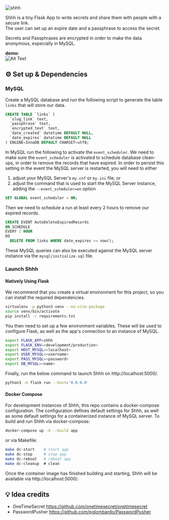 ![shhh](https://github.com/smallwat3r/shhh/blob/master/shhh/static/img/logo.png)  

Shhh is a tiny Flask App to write secrets and share them with people with a secure link.  
The user can set up an expire date and a passphrase to access the secret.    

Secrets and Passphrases are encrypted in order to make the data anonymous, especially in MySQL.  

**demo:**    
![Alt Text](https://github.com/smallwat3r/shhh/blob/master/_demo/demo.gif)  

## ⚙️ Set up & Dependencies

### MySQL

Create a MySQL database and run the following script to generate the table `links` that will store our data.

```sql
CREATE TABLE `links` (
  `slug_link` text,
  `passphrase` text,
  `encrypted_text` text,
  `date_created` datetime DEFAULT NULL,
  `date_expires` datetime DEFAULT NULL
) ENGINE=InnoDB DEFAULT CHARSET=utf8;
```

In MySQL run the following to activate the `event_scheduler`. We need to make sure the `event_scheduler` is activated to schedule database clean-ups, in order to remove the records that have expired. In order to persist this setting in the event the MySQL server is restarted, you will need to either

1. adjust your MySQL Server's `my.cnf` or `my.ini` file, or
2. adjust the command that is used to start the MySQL Server instance, adding the `--event_scheduler=on` option

```sql
SET GLOBAL event_scheduler = ON;
```

Then we need to schedule a run at least every 2 hours to remove our expired records.

```sql
CREATE EVENT AutoDeleteExpiredRecords
ON SCHEDULE
EVERY 2 HOUR
DO 
  DELETE FROM links WHERE date_expires <= now();
```

These MySQL queries can also be executed against the MySQL server instance via
the `mysql/initialize.sql` file.

### Launch Shhh

#### Natively Using Flask

We recommend that you create a virtual environment for this project, so you can
install the required dependencies.

```sh
virtualenv -p python3 venv --no-site-package
source venv/bin/activate
pip install -r requirements.txt
```

You then need to set up a few environment variables. These will be used to
configure Flask, as well as the app's connection to an instance of MySQL.

```sh
export FLASK_APP=shhh
export FLASK_ENV=<development/production>
export HOST_MYSQL=<localhost>
export USER_MYSQL=<username>
export PASS_MYSQL=<password>
export DB_MYSQL=<name>
```

Finally, run the below command to launch Shhh on http://localhost:5000/.

```sh
python3 -m flask run --host='0.0.0.0'
```

#### Docker Compose

For development instances of Shhh, this repo contains a docker-compose
configuration. The configuration defines default settings for Shhh, as well as
some default settings for a containerized instance of MySQL server. To build and
run Shhh via docker-compose:

```sh
docker-compose up -d --build app
```

or via Makefile:

```sh
make dc-start    # start app
make dc-stop     # stop app
make dc-reboot   # reboot app
make dc-cleanup  # clean
```

Once the container image has finished building and starting, Shhh will be
available via http://localhost:5000/.

## 💡 Idea credits  

- OneTimeSecret https://github.com/onetimesecret/onetimesecret
- PasswordPusher https://github.com/pglombardo/PasswordPusher
